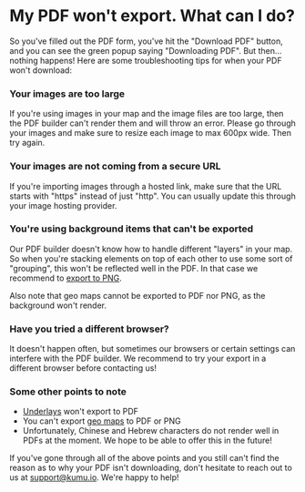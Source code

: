# My PDF won't export. What can I do? 

So you've filled out the PDF form, you've hit the "Download PDF" button, and you can see the green popup saying "Downloading PDF".
But then... nothing happens! Here are some troubleshooting tips for when your PDF won't download: 

### Your images are too large
If you're using images in your map and the image files are too large, then the PDF builder can't render them and will throw an error. 
Please go through your images and make sure to resize each image to max 600px wide. Then try again. 

### Your images are not coming from a secure URL
If you're importing images through a hosted link, make sure that the URL starts with "https" instead of just "http". 
You can usually update this through your image hosting provider. 

### You're using background items that can't be exported
Our PDF builder doesn't know how to handle different "layers" in your map. 
So when you're stacking elements on top of each other to use some sort of "grouping", this won't be reflected well in the PDF. 
In that case we recommend to [export to PNG](/guides/export.md). 

Also note that geo maps cannot be exported to PDF nor PNG, as the background won't render. 

### Have you tried a different browser? 
It doesn't happen often, but sometimes our browsers or certain settings can interfere with the PDF builder. 
We recommend to try your export in a different browser before contacting us!

### Some other points to note
- [Underlays](/guides/underlays.md) won't export to PDF
- You can't export [geo maps](/guides/templates/geo.md) to PDF or PNG
- Unfortunately, Chinese and Hebrew characters do not render well in PDFs at the moment. We hope to be able to offer this in the future!

If you've gone through all of the above points and you still can't find the reason as to why your PDF isn't downloading, don't hesitate to reach out to us at support@kumu.io. We're happy to help!
